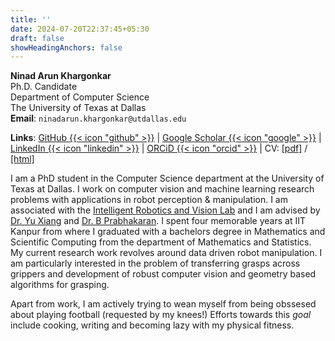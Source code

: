 ```yaml
---
title: ''
date: 2024-07-20T22:37:45+05:30
draft: false
showHeadingAnchors: false
---
```


**Ninad Arun Khargonkar** \
Ph.D. Candidate \
Department of Computer Science \
The University of Texas at Dallas \
**Email**: `ninadarun.khargonkar@utdallas.edu`

**Links**: [GitHub {{< icon "github" >}}](https://github.com/kninad/) |
[Google Scholar {{< icon "google" >}}](https://scholar.google.com/citations?user=5eFmqkAAAAAJ&hl=en) |
[LinkedIn {{< icon "linkedin" >}}](https://www.linkedin.com/in/kninad/) |
[ORCiD {{< icon "orcid" >}}](https://orcid.org/0000-0001-9191-0250) |
CV: [[pdf]](./cv/CV_Ninad_Khargonkar.pdf) / [[html]](cv/)


<!-- **About** -->

I am a PhD student in the Computer Science department at the University of Texas at Dallas. I work on computer vision and machine learning research problems with applications in robot perception & manipulation. I am associated with the [Intelligent Robotics and Vision Lab](https://labs.utdallas.edu/irvl/) and I am advised by [Dr. Yu Xiang](https://yuxng.github.io/) and  [Dr. B Prabhakaran](https://profiles.utdallas.edu/bprabhakaran). I spent four memorable years at IIT Kanpur from where I graduated with a bachelors degree in Mathematics and Scientific Computing from the department of  Mathematics and Statistics. My current research work revolves around data driven robot manipulation. I am particularly interested in the problem of transferring grasps across grippers and development of robust computer vision and geometry based algorithms for grasping.


<!-- Here are some of my repos created for niche use case!

- [resume-pandoc](https://github.com/kninad/resume-pandoc) : Auto generate resume in different formats from a *single* markdown source.
- [rippledoc-ext](https://kninad.github.io/rippledoc-ext) :  Extended rippledoc to created html pages from folder full of markdown files.
- [chess-pgn-gif](https://github.com/kninad/chess-pgn-gif) : Create a gif of chess game using its pgn file. -->

Apart from work, I am actively trying to wean myself from being obssesed about playing football (requested by my knees!) Efforts towards this *goal* include cooking, writing and becoming lazy with my physical fitness.

